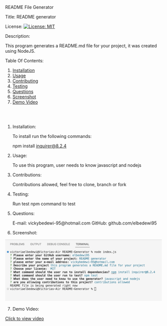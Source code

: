 README File Generator


Title: README generator

License: [![License: MIT](https://img.shields.io/badge/License-MIT-yellow.svg)](https://opensource.org/licenses/MIT)

Description:
    
This program generates a README.md file for your project, it was created using NodeJS.

Table Of Contents:
1.  <a href= "#inst">Installation</a>
2. <a href= "#use">Usage</a>
3. <a href= "#contr">Contributing</a>
4. <a href= "#test">Testing</a>
5. <a href= "#questions">Questions</a>
6. <a href= "#screenshot">Screenshot</a>
7. <a href= "#video">Demo Video</a>

<br> <br>

1.  <p id="inst">Installation:</p>

    To install run the following commands:
        
    npm install inquirer@8.2.4

2. <p id="use">Usage:</p>

    To use this program, user needs to know javascript and nodejs 

3. <p id="contr">Contributions:</p>

    Contributions allowed, feel free to clone, branch or fork

4. <p id="test">Testing:</p>
    
    Run test npm command to test

5. <p id="questions">Questions: </p>
    E-mail: vickybedewi-95@hotmail.com
    GitHub: github.com/elbedewi95

6. <p id="screenshot"> Screenshot: </p>

<img src="terminal-code.png">

7. <p id= "video"> Demo Video:</p>

<a href="[https://drive.google.com/file/d/1uGL3KgEcODoDUNeTyEenPgROcjunVTa1/view](https://drive.google.com/file/d/1UYZ651Quj9t2w5Xk1vOs-Ftv68JSlIrH/view?usp=sharing)" target="_blank">Click to view video</a>

